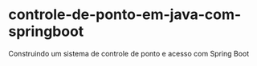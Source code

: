 # controle-de-ponto-em-java-com-springboot
Construindo um sistema de controle de ponto e acesso com Spring Boot
